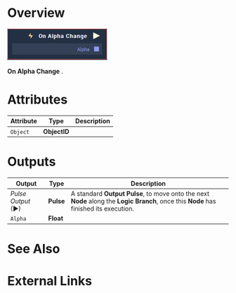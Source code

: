 # Overview

![The On Alpha Change Node.](../../../.gitbook/assets/node-on-alpha-change.png)

**On Alpha Change** .

# Attributes

|Attribute|Type|Description|
|---|---|---|
| `Object` | **ObjectID** | |



# Outputs

|Output|Type|Description|
|---|---|---|
|*Pulse Output* (►)|**Pulse**|A standard **Output Pulse**, to move onto the next **Node** along the **Logic Branch**, once this **Node** has finished its execution.|
| `Alpha` | **Float** |  |

# See Also

# External Links

